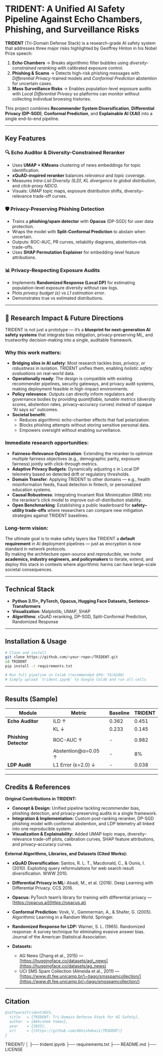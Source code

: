 
# TRIDENT: A Unified AI Safety Pipeline Against Echo Chambers, Phishing, and Surveillance Risks

**TRIDENT** (Tri-Domain Defense Stack) is a research-grade AI safety system that addresses three major risks highlighted by Geoffrey Hinton in his Nobel Prize speech:

1. **Echo Chambers** → Breaks algorithmic filter bubbles using *diversity-constrained reranking* with calibrated exposure control.
2. **Phishing & Scams** → Detects high-risk phishing messages with *Differential Privacy*-trained models and *Conformal Prediction* abstention for uncertain cases.
3. **Mass Surveillance Risks** → Enables population-level exposure audits with *Local Differential Privacy* so platforms can monitor without collecting individual browsing histories.

This project combines **Recommender System Diversification**, **Differential Privacy (DP-SGD)**, **Conformal Prediction**, and **Explainable AI (XAI)** into a single end-to-end pipeline.

---

## **Key Features**

### 🔍 Echo Auditor & Diversity-Constrained Reranker
- Uses **UMAP + KMeans** clustering of news embeddings for topic identification.
- **xQuAD-inspired reranker** balances *relevance* and *topic coverage*.
- Measures *Intra-List Diversity (ILD)*, *KL divergence to global distribution*, and *click-proxy NDCG*.
- Visuals: UMAP topic maps, exposure distribution shifts, diversity–relevance trade-off curves.

### 🛡️ Privacy-Preserving Phishing Detection
- Trains a **phishing/spam detector** with **Opacus** (DP-SGD) for user data protection.
- Wraps the model with **Split-Conformal Prediction** to abstain when uncertain.
- Outputs: ROC-AUC, PR curves, reliability diagrams, abstention–risk trade-offs.
- Uses **SHAP Permutation Explainer** for embedding-level feature attributions.

### 📊 Privacy-Respecting Exposure Audits
- Implements **Randomized Response (Local DP)** for estimating population-level exposure diversity without raw logs.
- Plots *privacy budget (ε)* vs *L1 estimation error*.
- Demonstrates true vs estimated distributions.

---

## 🚀 Research Impact & Future Directions

TRIDENT is not just a prototype — it’s a **blueprint for next-generation AI safety systems** that integrate bias mitigation, privacy-preserving ML, and trustworthy decision-making into a single, auditable framework.

### Why this work matters:
- **Bridging silos in AI safety**: Most research tackles *bias*, *privacy*, or *robustness* in isolation. TRIDENT unifies them, enabling *holistic safety evaluations* on real-world data.
- **Operationally ready**: The design is compatible with existing recommender pipelines, security gateways, and privacy audit systems, making deployment feasible in high-impact environments.
- **Policy relevance**: Outputs can directly inform regulators and governance bodies by providing *quantifiable, tunable metrics* (diversity scores, abstention rates, privacy–accuracy curves) instead of opaque “AI says so” outcomes.
- **Societal benefit**: 
  - Reduces algorithmic echo-chamber effects that fuel polarization.
  - Blocks phishing attempts without storing sensitive personal data.
  - Empowers oversight without enabling surveillance.

### Immediate research opportunities:
- **Fairness–Relevance Optimization**: Extending the reranker to optimize multiple fairness objectives (e.g., demographic parity, exposure fairness) jointly with click-through metrics.
- **Adaptive Privacy Budgets**: Dynamically adjusting ε in Local DP telemetry based on detected drift or regulatory thresholds.
- **Domain Transfer**: Applying TRIDENT to other domains — e.g., health misinformation feeds, fraud detection in fintech, or personalized education systems.
- **Causal Robustness**: Integrating Invariant Risk Minimization (IRM) into the reranker’s click model to improve out-of-distribution stability.
- **Open Benchmarking**: Establishing a public leaderboard for **safety–utility trade-offs** where researchers can compare new mitigation strategies against TRIDENT baselines.

### Long-term vision:
The ultimate goal is to make safety layers like TRIDENT a **default requirement** in AI deployment pipelines — just as encryption is now standard in network protocols.  
By making the architecture open-source and reproducible, we invite **academics, industry engineers, and policymakers** to iterate, extend, and deploy this stack in contexts where algorithmic harms can have large-scale societal consequences.

---

## **Technical Stack**
- **Python 3.11+, PyTorch, Opacus, Hugging Face Datasets, Sentence-Transformers**
- **Visualization**: Matplotlib, UMAP, SHAP
- **Algorithms**: xQuAD reranking, DP-SGD, Split-Conformal Prediction, Randomized Response

---

## **Installation & Usage**
```bash
# Clone and install
git clone https://github.com/<your-repo>/TRIDENT.git
cd TRIDENT
pip install -r requirements.txt

# Run full pipeline in Colab (recommended GPU: T4/A100)
# Simply upload `trident.ipynb` to Google Colab and run all cells
````

---

## **Results (Sample)**

| Module                | Metric              | Baseline | TRIDENT |
| --------------------- | ------------------- | -------- | ------- |
| **Echo Auditor**      | ILD ↑               | 0.362    | 0.451   |
|                       | KL ↓                | 0.233    | 0.145   |
| **Phishing Detector** | ROC-AUC ↑           | -        | 0.982   |
|                       | Abstention@α=0.05 ↑ | -        | 8%      |
| **LDP Audit**         | L1 Error (ε=2.0) ↓  | -        | 0.038   |

---

## **Credits & References**

**Original Contributions in TRIDENT:**

* **Concept & Design:** Unified pipeline tackling recommender bias, phishing detection, and privacy-preserving audits in a single framework.
* **Integration & Implementation:** Custom post-ranking reranker, DP-SGD phishing model with conformal abstention, and LDP telemetry all linked into one reproducible system.
* **Visualization & Explainability:** Added UMAP topic maps, diversity–relevance trade-off plots, calibration curves, SHAP feature attributions, and privacy–accuracy curves.

**External Algorithms, Libraries, and Datasets (Cited Works):**

* **xQuAD Diversification:** Santos, R. L. T., Macdonald, C., & Ounis, I. (2010). Exploiting query reformulations for web search result diversification. WWW 2010.
* **Differential Privacy in ML:** Abadi, M., et al. (2016). Deep Learning with Differential Privacy. CCS 2016.
* **Opacus:** PyTorch team’s library for training with differential privacy — [https://opacus.ai](https://opacus.ai)
* **Conformal Prediction:** Vovk, V., Gammerman, A., & Shafer, G. (2005). Algorithmic Learning in a Random World. Springer.
* **Randomized Response for LDP:** Warner, S. L. (1965). Randomized response: A survey technique for eliminating evasive answer bias. Journal of the American Statistical Association.
* **Datasets:**

  * AG News (Zhang et al., 2015) — [https://huggingface.co/datasets/ag\_news](https://huggingface.co/datasets/ag_news)
  * UCI SMS Spam Collection (Almeida et al., 2011) — [https://www.dt.fee.unicamp.br/\~tiago/smsspamcollection/](https://www.dt.fee.unicamp.br/~tiago/smsspamcollection/)

---

## **Citation**

```bibtex
@software{trident2025,
  title   = {TRIDENT: Tri-Domain Defense Stack for AI Safety},
  author  = {Abhishek Yadav},
  year    = {2025},
  url     = {(https://github.com/Abhishekai1/TRIDENT)}
}
```
TRIDENT/
│
├── trident.ipynb
├── requirements.txt
├── README.md
├── LICENSE
